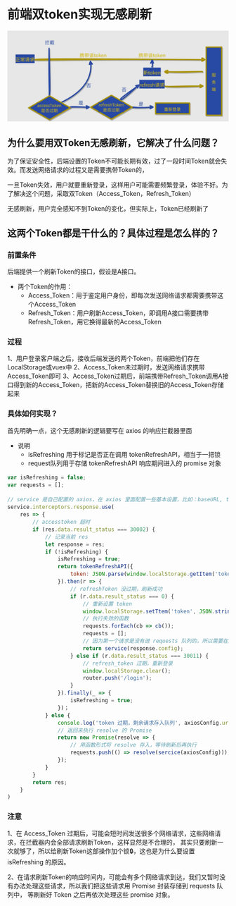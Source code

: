 # 前端双token实现无感刷新

![](./images/2-token.png)

## 为什么要用双Token无感刷新，它解决了什么问题？

为了保证安全性，后端设置的Token不可能长期有效，过了一段时间Token就会失效。而发送网络请求的过程又是需要携带Token的，

一旦Token失效，用户就要重新登录，这样用户可能需要频繁登录，体验不好。为了解决这个问题，采取双Token（Access_Token，Refresh_Token）

无感刷新，用户完全感知不到Token的变化，但实际上，Token已经刷新了

## 这两个Token都是干什么的？具体过程是怎么样的？

### 前置条件

后端提供一个刷新Token的接口，假设是A接口。

- 两个Token的作用：
    + Access_Token：用于鉴定用户身份，即每次发送网络请求都需要携带这个Access_Token
    + Refresh_Token：用户刷新Access_Token，即调用A接口需要携带Refresh_Token，用它换得最新的Access_Token

### 过程

1、用户登录客户端之后，接收后端发送的两个Token，前端把他们存在LocalStorage或vuex中
2、Access_Token未过期时，发送网络请求携带Access_Token即可
3、Access_Token过期后，前端携带Refresh_Token调用A接口得到新的Access_Token，把新的Access_Token替换旧的Access_Token存储起来

### 具体如何实现？

首先明确一点，这个无感刷新的逻辑要写在 axios 的响应拦截器里面

- 说明
    + isRefreshing 用于标记是否正在调用 tokenRefreshAPI，相当于一把锁
    + request队列用于存储 tokenRefreshAPI 响应期间进入的 promise 对象

```js
var isRefreshing = false;
var requests = [];

// service 是自己配置的 axios，在 axios 里面配置一些基本设置，比如：baseURL, timeout, headers的Authorization（一般是 "Bearer" + Access_Token）
service.interceptors.response.use(
    res => {
        // accesstoken 超时
        if (res.data.result_status === 30002) {
            // 记录当前 res
            let response = res;
            if (!isRefreshing) {
                isRefreshing = true;
                return tokenRefreshAPI({
                    token: JSON.parse(window.localStorage.getItem('token'));
                }).then(r => {
                    // refreshToken 没过期，刷新成功
                    if (r.data.result_status === 0) {
                        // 重新设置 token
                        window.localStorage.setTtem('token', JSON.stringify(r.data.token));
                        // 执行失效的函数
                        requests.forEach(cb => cb());
                        requests = [];
                        // 因为第一个请求是没有进 requests 队列的，所以需要在这个重新发起请求
                        return service(response.config);
                    } else if (r.data.result_status === 30011) {
                        // refresh_token 过期，重新登录
                        window.localStorage.clear();
                        router.push('/login');
                    }
                }).finally(_ => {
                    isRefreshing = true;
                })；
            } else {
                console.log('token 过期，剩余请求存入队列', axiosConfig.url);
                // 返回未执行 resolve 的 Promise
                return new Promise(resolve => {
                    // 用函数形式将 resolve 存入，等待刷新后再执行
                    requests.push(() => resolve(sercice(axiosConfig)));
                });
            }
        }
        return res;
    }
)
``` 

### 注意

1、在 Access_Token 过期后，可能会短时间发送很多个网络请求，这些网络请求，在拦截器内会全部请求刷新Token，这样显然是不合理的，
其实只要刷新一次就够了，所以给刷新Token这部操作加个锁🔒，这也是为什么要设置 isRefreshing 的原因。

2、在请求刷新Token的响应时间内，可能会有多个网络请求到达，我们又暂时没有办法处理这些请求，所以我们把这些请求用 Promise 封装存储到 requests 队列中，
等刷新好 Token 之后再依次处理这些 promise 对象。
